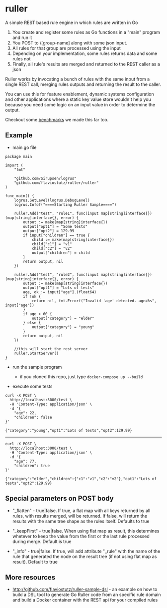 # ruller
A simple REST based rule engine in which rules are written in Go

1. You create and register some rules as Go functions in a "main" program and run it
2. You POST to /[group-name] along with some json input.
3. All rules for that group are processed using the input
4. Depending on your implementation, some rules returns data and some rules not
4. Finally, all rule's results are merged and returned to the REST caller as a json

Ruller works by invocating a bunch of rules with the same input from a single REST call, merging rules outputs and returning the result to the caller. 

You can use this for feature enablement, dynamic systems configuration and other applications where a static key value store wouldn't help you because you need some logic on an input value in order to determine the output.

Checkout some [benchmarks](BENCHMARK.md) we made this far too.

## Example

* main.go file

```
package main

import (
	"fmt"

	"github.com/Sirupsen/logrus"
	"github.com/flaviostutz/ruller/ruller"
)

func main() {
	logrus.SetLevel(logrus.DebugLevel)
	logrus.Infof("====Starting Ruller Sample====")

	ruller.Add("test", "rule1", func(input map[string]interface{}) (map[string]interface{}, error) {
		output := make(map[string]interface{})
		output["opt1"] = "Some tests"
		output["opt2"] = 129.99
		if input["children"] == true {
			child := make(map[string]interface{})
			child["c1"] = "v1"
			child["c2"] = "v2"
			output["children"] = child
		}
		return output, nil
	})

	ruller.Add("test", "rule2", func(input map[string]interface{}) (map[string]interface{}, error) {
		output := make(map[string]interface{})
		output["opt1"] = "Lots of tests"
		age, ok := input["age"].(float64)
		if !ok {
			return nil, fmt.Errorf("Invalid 'age' detected. age=%s", input["age"])
		}
		if age > 60 {
			output["category"] = "elder"
		} else {
			output["category"] = "young"
		}
		return output, nil
	})
     
    //this will start the rest server
	ruller.StartServer()
}

```

* run the sample program
  * if you cloned this repo, just type ```docker-compose up --build```

* execute some tests

```
curl -X POST \
  http://localhost:3000/test \
  -H 'Content-Type: application/json' \
  -d '{
	"age": 22,
	"children": false
}'
```
```
{"category":"young","opt1":"Lots of tests","opt2":129.99}
```

-----
```
curl -X POST \
  http://localhost:3000/test \
  -H 'Content-Type: application/json' \
  -d '{
	"age": 77,
	"children": true
}'
```
```
{"category":"elder","children":{"c1":"v1","c2":"v2"},"opt1":"Lots of tests","opt2":129.99}
```

## Special parameters on POST body

* "_flatten" - true|false. If true, a flat map with all keys returned by all rules, with results merged, will be returned. If false, will return the results with the same tree shape as the rules itself. Defaults to true

* "_keepFirst" - true|false. When using flat map as result, this determines whetever to keep the value from the first or the last rule processed during merge. Default is true

* "_info" - true|false. If true, will add attribute "_rule" with the name of the rule that generated the node on the result tree (if not using flat map as result). Default to true

## More resources

* http://github.com/flaviostutz/ruller-sample-dsl - an example on how to build a DSL tool to generate Go Ruller code from an specific rule domain and build a Docker container with the REST api for your compiled rules
